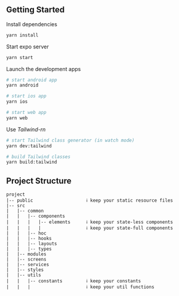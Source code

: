## Getting Started

Install dependencies

```bash
yarn install
```

Start expo server

```bash
yarn start
```

Launch the development apps

```bash
# start android app
yarn android

# start ios app
yarn ios

# start web app
yarn web
```

Use _Tailwind-rn_

```bash
# start Tailwind class generator (in watch mode)
yarn dev:tailwind

# build Tailwind classes
yarn build:tailwind
```

## Project Structure

```
project
|-- public                    ℹ️ keep your static resource files
|-- src
|   |-- common
|   |   |-- components
|   |   |   |-- elements      ℹ️ keep your state-less components
|   |   |   |                 ℹ️ keep your state-full components
|   |   |-- hoc
|   |   |-- hooks
|   |   |-- layouts
|   |   |-- types
|   |-- modules
|   |-- screens
|   |-- services
|   |-- styles
|   |-- utils
|   |   |-- constants         ℹ️ keep your constants
|   |   |                     ℹ️ keep your util functions
```
